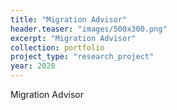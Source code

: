 ```yaml
---
title: "Migration Advisor"
header.teaser: "images/500x300.png"
excerpt: "Migration Advisor"
collection: portfolio
project_type: "research_project"
year: 2020
---
```


Migration Advisor